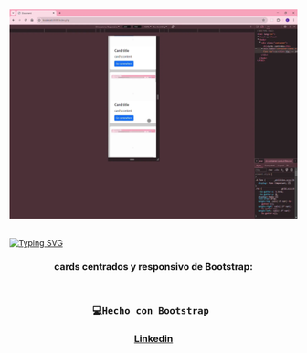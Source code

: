 <div id="header" align="center">
   <img src="cards.webp" width="800"/>
</div>
<br>

<a href="https://git.io/typing-svg"><img src="https://readme-typing-svg.demolab.com?font=Fira+Code&weight=600&size=30&duration=4000&pause=500&color=F75EAC&width=435&lines=%F0%9F%92%BBcards,+Bootstrap" alt="Typing SVG" /></a>


<div id="badge" align="center">

    
<div/>

### cards centrados y responsivo de Bootstrap:

</br>

  <h3  align="center">
    <pre>💻Hecho con Bootstrap </pre> 
  <h3/>

  <a href="https://www.linkedin.com/in/emmily-santos-a6851327b?utm_source=share&utm_campaign=share_via&utm_content=profile&utm_medium=android_app">Linkedin</a>
